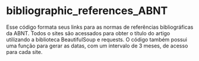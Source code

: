 # bibliographic_references_ABNT
Esse código formata seus links para as normas de referências bibliográficas da ABNT. Todos o sites são acessados para obter o título do artigo utilizando a biblioteca BeautifulSoup e requests. O código também possui uma função para gerar as datas, com um intervalo de 3 meses, de acesso para cada site.
